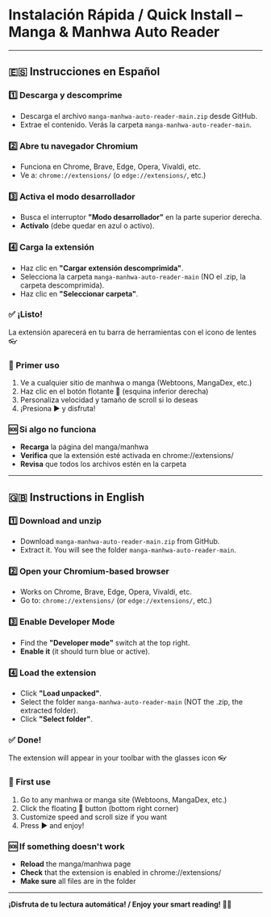 # Instalación Rápida / Quick Install – Manga & Manhwa Auto Reader

---

## 🇪🇸 Instrucciones en Español

### 1️⃣ Descarga y descomprime
- Descarga el archivo `manga-manhwa-auto-reader-main.zip` desde GitHub.
- Extrae el contenido. Verás la carpeta `manga-manhwa-auto-reader-main`.

### 2️⃣ Abre tu navegador Chromium
- Funciona en Chrome, Brave, Edge, Opera, Vivaldi, etc.
- Ve a: `chrome://extensions/` (o `edge://extensions/`, etc.)

### 3️⃣ Activa el modo desarrollador
- Busca el interruptor **"Modo desarrollador"** en la parte superior derecha.
- **Actívalo** (debe quedar en azul o activo).

### 4️⃣ Carga la extensión
- Haz clic en **"Cargar extensión descomprimida"**.
- Selecciona la carpeta `manga-manhwa-auto-reader-main` (NO el .zip, la carpeta descomprimida).
- Haz clic en **"Seleccionar carpeta"**.

### ✅ ¡Listo!
La extensión aparecerá en tu barra de herramientas con el icono de lentes 👓

### 🎯 Primer uso
1. Ve a cualquier sitio de manhwa o manga (Webtoons, MangaDex, etc.)
2. Haz clic en el botón flotante 📖 (esquina inferior derecha)
3. Personaliza velocidad y tamaño de scroll si lo deseas
4. ¡Presiona ▶️ y disfruta!

### 🆘 Si algo no funciona
- **Recarga** la página del manga/manhwa
- **Verifica** que la extensión esté activada en chrome://extensions/
- **Revisa** que todos los archivos estén en la carpeta

---

## 🇬🇧 Instructions in English

### 1️⃣ Download and unzip
- Download `manga-manhwa-auto-reader-main.zip` from GitHub.
- Extract it. You will see the folder `manga-manhwa-auto-reader-main`.

### 2️⃣ Open your Chromium-based browser
- Works on Chrome, Brave, Edge, Opera, Vivaldi, etc.
- Go to: `chrome://extensions/` (or `edge://extensions/`, etc.)

### 3️⃣ Enable Developer Mode
- Find the **"Developer mode"** switch at the top right.
- **Enable it** (it should turn blue or active).

### 4️⃣ Load the extension
- Click **"Load unpacked"**.
- Select the folder `manga-manhwa-auto-reader-main` (NOT the .zip, the extracted folder).
- Click **"Select folder"**.

### ✅ Done!
The extension will appear in your toolbar with the glasses icon 👓

### 🎯 First use
1. Go to any manhwa or manga site (Webtoons, MangaDex, etc.)
2. Click the floating 📖 button (bottom right corner)
3. Customize speed and scroll size if you want
4. Press ▶️ and enjoy!

### 🆘 If something doesn't work
- **Reload** the manga/manhwa page
- **Check** that the extension is enabled in chrome://extensions/
- **Make sure** all files are in the folder

---

**¡Disfruta de tu lectura automática! / Enjoy your smart reading! 📖✨** 
